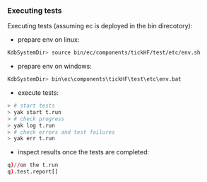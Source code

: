 ### Executing tests

Executing tests (assuming ec is deployed in the bin direcotory):

- prepare env on linux:
```bash
KdbSystemDir> source bin/ec/components/tickHF/test/etc/env.sh
```
- prepare env on windows:
```bash
KdbSystemDir> bin\ec\components\tickHF\test\etc\env.bat
```
	
- execute tests:
```bash
> # start tests
> yak start t.run
> # check progress
> yak log t.run
> # check errors and test failures
> yak err t.run
```

- inspect results once the tests are completed:
```q  
q)//on the t.run
q).test.report[]
```
